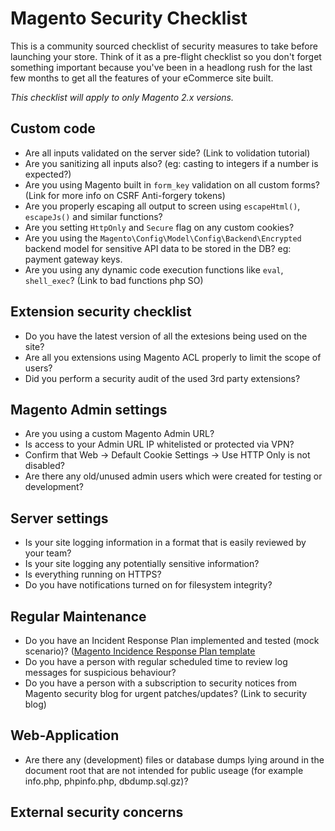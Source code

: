 # Magento Security Checklist
This is a community sourced checklist of security measures to take before launching your store. Think of it as a pre-flight checklist so you don't forget something important because you've been in a headlong rush for the last few months to get all the features of your eCommerce site built.

_This checklist will apply to only Magento 2.x versions._

## Custom code
* Are all inputs validated on the server side? (Link to volidation tutorial)
* Are you sanitizing all inputs also? (eg: casting to integers if a number is expected?)
* Are you using Magento built in `form_key` validation on all custom forms? (Link for more info on CSRF Anti-forgery tokens)
* Are you properly escaping all output to screen using `escapeHtml()`, `escapeJs()` and similar functions?
* Are you setting `HttpOnly` and `Secure` flag on any custom cookies?
* Are you using the `Magento\Config\Model\Config\Backend\Encrypted` backend model for sensitive API data to be stored in the DB? eg: payment gateway keys.
* Are you using any dynamic code execution functions like `eval`, `shell_exec`? (Link to bad functions php SO)


## Extension security checklist
* Do you have the latest version of all the extesions being used on the site?
* Are all you extensions using Magento ACL properly to limit the scope of users?
* Did you perform a security audit of the used 3rd party extensions?

## Magento Admin settings 
* Are you using a custom Magento Admin URL?
* Is access to your Admin URL IP whitelisted or protected via VPN?
* Confirm that Web -> Default Cookie Settings -> Use HTTP Only is not disabled?
* Are there any old/unused admin users which were created for testing or development?

## Server settings
* Is your site logging information in a format that is easily reviewed by your team?
* Is your site logging any potentially sensitive information?
* Is everything running on HTTPS?
* Do you have notifications turned on for filesystem integrity?

## Regular Maintenance 
* Do you have an Incident Response Plan implemented and tested (mock scenario)? ([Magento Incidence Response Plan template](https://www.github.com/talesh/response)
* Do you have a person with regular scheduled time to review log messages for suspicious behaviour?
* Do you have a person with a subscription to security notices from Magento security blog for urgent patches/updates? (Link to security blog)

## Web-Application
* Are there any (development) files or database dumps lying around in the document root that are not intended for public useage (for example info.php, phpinfo.php, dbdump.sql.gz)?


## External security concerns

